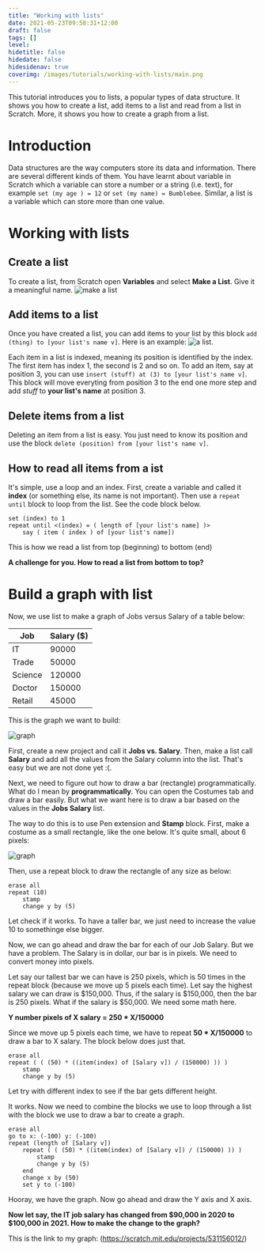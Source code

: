 ```yaml
---
title: "Working with lists"
date: 2021-05-23T09:58:31+12:00
draft: false
tags: []
level: 
hidetitle: false
hidedate: false
hidesidenav: true
coverimg: /images/tutorials/working-with-lists/main.png
---
```


This tutorial introduces you to lists, a popular types of data structure. It shows you how to create a list, add items to a list and read from a list in Scratch. More, it shows you how to create a graph from a list.

<!--more-->

# Introduction

Data structures are the way computers store its data and information. There are several different kinds of them. You have learnt about variable in Scratch which a variable can store a number or a string (i.e. text), for example `set (my age ) = 12` or `set (my name) = Bumblebee`. Similar, a list is a variable which can store more than one value.


# Working with lists

## Create a list

To create a list, from Scratch open **Variables** and select **Make a List**. Give it a meaningful name.
![make a list](/images/tutorials/working-with-lists/2.png)

## Add items to a list

Once you have created a list, you can add items to your list by this block `add (thing) to [your list's name v]`. Here is an example:
![a list](/images/tutorials/working-with-lists/1.png).

Each item in a list is indexed, meaning its position is identified by the index. The first item has index 1, the second is 2 and so on. To add an item, say at position 3, you can use `insert (stuff) at (3) to [your list's name v]`. This block will move everyting from position 3 to the end one more step and add *stuff* to **your list's name**  at position 3.

## Delete items from a list

Deleting an item from a list is easy. You just need to know its position and use the block `delete (position) from [your list's name v]`.

## How to read all items from a ist

It's simple, use a loop and an index. First, create a variable and called it **index** (or something else, its name is not important). Then use a `repeat until` block to loop from the list. See the code block below.

```
set (index) to 1
repeat until <(index) = ( length of [your list's name] )>
    say ( item ( index ) of [your list's name])
```

This is how we read a list from top (beginning) to bottom (end)

**A challenge for you. How to read a list from bottom to top?**

# Build a graph with list

Now, we use list to make a graph of Jobs versus Salary of a table below:

| Job | Salary ($) |
|-----|--------|
| IT  | 90000 |
| Trade | 50000 |
| Science | 120000|
| Doctor | 150000|
| Retail | 45000|

This is the graph we want to build:

![graph](/images/tutorials/working-with-lists/main.png)

First, create a new project and call it **Jobs vs. Salary**. Then, make a list call **Salary** and add all the values from the Salary column into the list. That's easy but we are not done yet :(.


Next, we need to figure out how to draw a bar (rectangle) programmatically. What do I mean by **programmatically**. You can open the Costumes tab and draw a bar easily. But what we want here is to draw a bar based on the values in the **Jobs Salary** list.

The way to do this is to use Pen extension and **Stamp** block. First, make a costume as a small rectangle, like the one below. It's quite small, about 6 pixels:

![graph](/images/tutorials/working-with-lists/3.png)

Then, use a repeat block to draw the rectangle of any size as below:

```
erase all
repeat (10)
    stamp
    change y by (5)
```

Let check if it works. To have a taller bar, we just need to increase the value 10 to somethinge else bigger.

Now, we can go ahead and draw the bar for each of our Job Salary. But we have a problem. The Salary is in dollar, our bar is in pixels.
We need to convert money into pixels.

Let say our tallest bar we can have is 250 pixels, which is 50 times in the repeat block (because we move up 5 pixels each time). Let say the highest salary we can draw is $150,000. Thus, if the salary is $150,000, then the bar is 250 pixels. What if the salary is $50,000. We need some math here.

**Y number pixels of X salary = 250 * X/150000**

Since we move up 5 pixels each time, we have to repeat **50 * X/150000** to draw a bar to X salary. The block below does just that.

```
erase all
repeat ( ( (50) * ((item(index) of [Salary v]) / (150000) )) )
    stamp
    change y by (5)
```


Let try with different index to see if the bar gets different height.

It works. Now we need to combine the blocks we use to loop through a list with the block we use to draw a bar to create a graph.

```
erase all
go to x: (-100) y: (-100)
repeat (length of [Salary v])
    repeat ( ( (50) * ((item(index) of [Salary v]) / (150000) )) )
        stamp
        change y by (5)
    end
    change x by (50)
    set y to (-100)
```

Hooray, we have the graph. Now go ahead and draw the Y axis and X axis.

**Now let say, the IT job salary has changed from $90,000 in 2020 to $100,000 in 2021. How to make the change to the graph?**

This is the link to my graph: (https://scratch.mit.edu/projects/531156012/)
